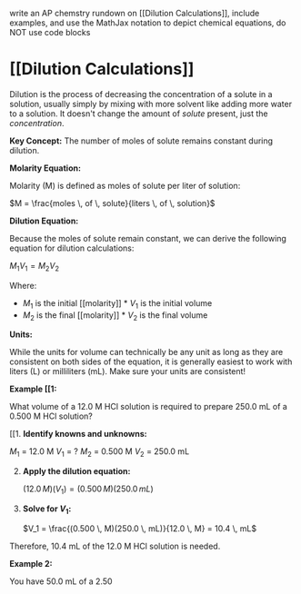 write an AP chemstry rundown on [[Dilution Calculations]], include examples, and use the MathJax notation to depict chemical equations, do NOT use code blocks

# [[Dilution Calculations]] 
Dilution is the process of decreasing the concentration of a solute in a solution, usually simply by mixing with more solvent like adding more water to a solution.  It doesn't change the amount of *solute* present, just the *concentration*.

**Key Concept:** The number of moles of solute remains constant during dilution.

**Molarity Equation:**

Molarity (M) is defined as moles of solute per liter of solution:

$M = \frac{moles \, of \, solute}{liters \, of \, solution}$

**Dilution Equation:**

Because the moles of solute remain constant, we can derive the following equation for dilution calculations:

$M_1V_1 = M_2V_2$

Where:

* $M_1$ is the initial [[molarity]] * $V_1$ is the initial volume
* $M_2$ is the final [[molarity]] * $V_2$ is the final volume


**Units:**

While the units for volume can technically be any unit as long as they are consistent on both sides of the equation, it is generally easiest to work with liters (L) or milliliters (mL).  Make sure your units are consistent!

**Example [[1:**

What volume of a 12.0 M HCl solution is required to prepare 250.0 mL of a 0.500 M HCl solution?

[[1. **Identify knowns and unknowns:**

   $M_1$ = 12.0 M
   $V_1$ = ?
   $M_2$ = 0.500 M
   $V_2$ = 250.0 mL

2. **Apply the dilution equation:**

   $(12.0 \, M)(V_1) = (0.500 \, M)(250.0 \, mL)$

3. **Solve for $V_1$:**

   $V_1 = \frac{(0.500 \, M)(250.0 \, mL)}{12.0 \, M} = 10.4 \, mL$

Therefore, 10.4 mL of the 12.0 M HCl solution is needed.


**Example 2:**

You have 50.0 mL of a 2.50